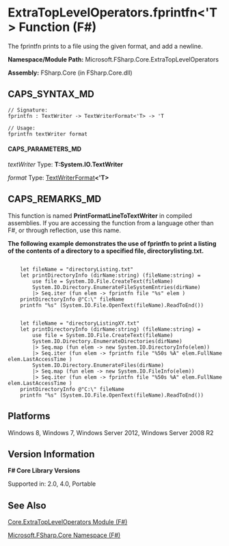 # ExtraTopLevelOperators.fprintfn<'T> Function (F#)

The fprintfn prints to a file using the given format, and add a newline.

**Namespace/Module Path:** Microsoft.FSharp.Core.ExtraTopLevelOperators

**Assembly:** FSharp.Core (in FSharp.Core.dll)


## CAPS_SYNTAX_MD

```
// Signature:
fprintfn : TextWriter -> TextWriterFormat<'T> -> 'T

// Usage:
fprintfn textWriter format
```

#### CAPS_PARAMETERS_MD
*textWriter*
Type: **T:System.IO.TextWriter**


*format*
Type: [TextWriterFormat](http://msdn.microsoft.com/en-us/library/2080c4a5-7bdd-4a01-8e01-10b498af92de)**&lt;'T&gt;**




## CAPS_REMARKS_MD
This function is named **PrintFormatLineToTextWriter** in compiled assemblies. If you are accessing the function from a language other than F#, or through reflection, use this name.

**The following example demonstrates the use of fprintfn to print a listing of the contents of a directory to a specified file, directorylisting.txt.**
```

    let fileName = "directoryListing.txt"
    let printDirectoryInfo (dirName:string) (fileName:string) =
        use file = System.IO.File.CreateText(fileName)
        System.IO.Directory.EnumerateFileSystemEntries(dirName)
        |> Seq.iter (fun elem -> fprintfn file "%s" elem )
    printDirectoryInfo @"C:\" fileName
    printfn "%s" (System.IO.File.OpenText(fileName).ReadToEnd())
```

```

    let fileName = "directoryListingXY.txt"
    let printDirectoryInfo (dirName:string) (fileName:string) =
        use file = System.IO.File.CreateText(fileName)
        System.IO.Directory.EnumerateDirectories(dirName)
        |> Seq.map (fun elem -> new System.IO.DirectoryInfo(elem))
        |> Seq.iter (fun elem -> fprintfn file "%50s %A" elem.FullName elem.LastAccessTime )
        System.IO.Directory.EnumerateFiles(dirName)
        |> Seq.map (fun elem -> new System.IO.FileInfo(elem))
        |> Seq.iter (fun elem -> fprintfn file "%50s %A" elem.FullName elem.LastAccessTime )
    printDirectoryInfo @"C:\" fileName
    printfn "%s" (System.IO.File.OpenText(fileName).ReadToEnd())
```

## Platforms
Windows 8, Windows 7, Windows Server 2012, Windows Server 2008 R2


## Version Information
**F# Core Library Versions**

Supported in: 2.0, 4.0, Portable




## See Also
[Core.ExtraTopLevelOperators Module &#40;F&#35;&#41;](Core.ExtraTopLevelOperators+Module+%28F%23%29.md)

[Microsoft.FSharp.Core Namespace &#40;F&#35;&#41;](Microsoft.FSharp.Core+Namespace+%28F%23%29.md)

